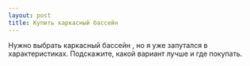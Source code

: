 ```yaml
---
layout: post 
title: Купить каркасный бассейн 
--- 
```

Нужно выбрать каркасный бассейн , но я уже запутался в характеристиках. Подскажите, какой вариант лучше и где покупать.